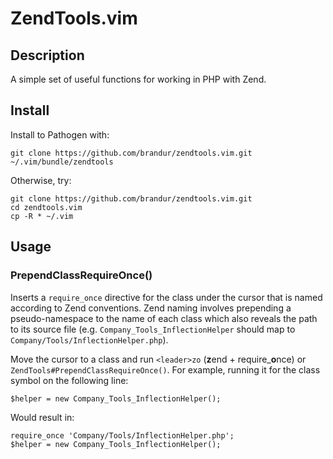 ZendTools.vim
=============

Description
-----------

A simple set of useful functions for working in PHP with Zend.

Install
-------

Install to Pathogen with:

    git clone https://github.com/brandur/zendtools.vim.git ~/.vim/bundle/zendtools

Otherwise, try:

    git clone https://github.com/brandur/zendtools.vim.git
    cd zendtools.vim
    cp -R * ~/.vim

Usage
-----

### PrependClassRequireOnce()

Inserts a `require_once` directive for the class under the cursor that is named according to Zend conventions. Zend naming involves prepending a pseudo-namespace to the name of each class which also reveals the path to its source file (e.g. `Company_Tools_InflectionHelper` should map to `Company/Tools/InflectionHelper.php`).

Move the cursor to a class and run `<leader>zo` (**z**end + require_**o**nce) or `ZendTools#PrependClassRequireOnce()`. For example, running it for the class symbol on the following line:

    $helper = new Company_Tools_InflectionHelper();

Would result in:

    require_once 'Company/Tools/InflectionHelper.php';
    $helper = new Company_Tools_InflectionHelper();

